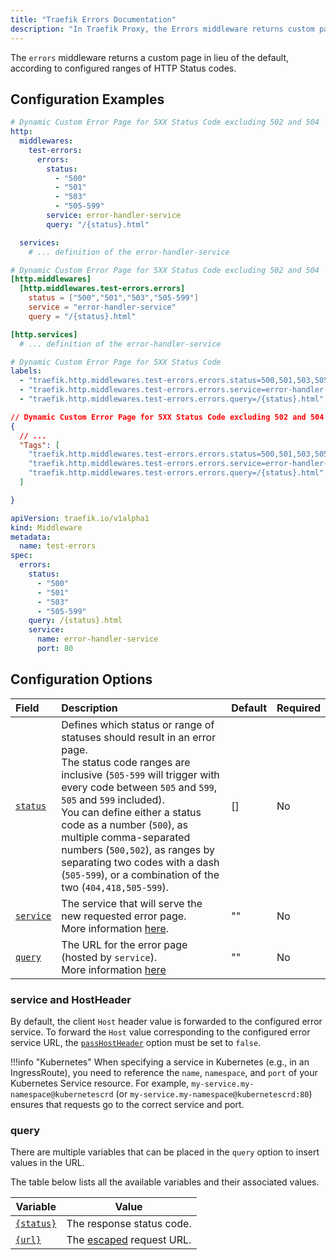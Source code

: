 ```yaml
---
title: "Traefik Errors Documentation"
description: "In Traefik Proxy, the Errors middleware returns custom pages according to configured ranges of HTTP Status codes. Read the technical documentation."
---
```


The `errors` middleware returns a custom page in lieu of the default, according to configured ranges of HTTP Status codes.

## Configuration Examples

```yaml tab="Structured (YAML)"
# Dynamic Custom Error Page for 5XX Status Code excluding 502 and 504
http:
  middlewares:
    test-errors:
      errors:
        status:
          - "500"
          - "501"
          - "503"
          - "505-599"
        service: error-handler-service
        query: "/{status}.html"

  services:
    # ... definition of the error-handler-service
```

```toml tab="Structured (TOML)"
# Dynamic Custom Error Page for 5XX Status Code excluding 502 and 504
[http.middlewares]
  [http.middlewares.test-errors.errors]
    status = ["500","501","503","505-599"]
    service = "error-handler-service"
    query = "/{status}.html"

[http.services]
  # ... definition of the error-handler-service
```

```yaml tab="Labels"
# Dynamic Custom Error Page for 5XX Status Code
labels:
  - "traefik.http.middlewares.test-errors.errors.status=500,501,503,505-599"
  - "traefik.http.middlewares.test-errors.errors.service=error-handler-service"
  - "traefik.http.middlewares.test-errors.errors.query=/{status}.html"
```

```json tab="Tags"
// Dynamic Custom Error Page for 5XX Status Code excluding 502 and 504
{
  // ...
  "Tags": [
    "traefik.http.middlewares.test-errors.errors.status=500,501,503,505-599",
    "traefik.http.middlewares.test-errors.errors.service=error-handler-service",
    "traefik.http.middlewares.test-errors.errors.query=/{status}.html"
  ]

}

```

```yaml tab="Kubernetes"
apiVersion: traefik.io/v1alpha1
kind: Middleware
metadata:
  name: test-errors
spec:
  errors:
    status:
      - "500"
      - "501"
      - "503"
      - "505-599"
    query: /{status}.html
    service:
      name: error-handler-service
      port: 80
```

## Configuration Options

| Field      | Description                                                                                                                                                                                 | Default | Required |
|:-----------|:--------------------------------------------------------------------------------------------------------------------------------------------------------------------------------------------|:--------|:---------|
| <a id="status" href="#status" title="#status">`status`</a> | Defines which status or range of statuses should result in an error page.<br/> The status code ranges are inclusive (`505-599` will trigger with every code between `505` and `599`, `505` and `599` included).<br /> You can define either a status code as a number (`500`), as multiple comma-separated numbers (`500,502`), as ranges by separating two codes with a dash (`505-599`), or a combination of the two (`404,418,505-599`).  | []     | No      | 
| <a id="service" href="#service" title="#service">`service`</a> | The service that will serve the new requested error page.<br /> More information [here](#service-and-hostheader). | ""      | No      |
| <a id="query" href="#query" title="#query">`query`</a> | The URL for the error page (hosted by `service`).<br /> More information [here](#query) | ""      | No      |

### service and HostHeader

By default, the client `Host` header value is forwarded to the configured error service.
To forward the `Host` value corresponding to the configured error service URL, 
the [`passHostHeader`](../../../../routing/services/index.md#pass-host-header) option must be set to `false`.

!!!info "Kubernetes"
    When specifying a service in Kubernetes (e.g., in an IngressRoute), you need to reference the `name`, `namespace`, and `port` of your Kubernetes Service resource. For example, `my-service.my-namespace@kubernetescrd` (or `my-service.my-namespace@kubernetescrd:80`) ensures that requests go to the correct service and port.

### query

There are multiple variables that can be placed in the `query` option to insert values in the URL.

The table below lists all the available variables and their associated values.

| Variable   | Value                                                            |
|------------|------------------------------------------------------------------|
| <a id="status-2" href="#status-2" title="#status-2">`{status}`</a> | The response status code.                                        |
| <a id="url" href="#url" title="#url">`{url}`</a> | The [escaped](https://pkg.go.dev/net/url#QueryEscape) request URL.|
